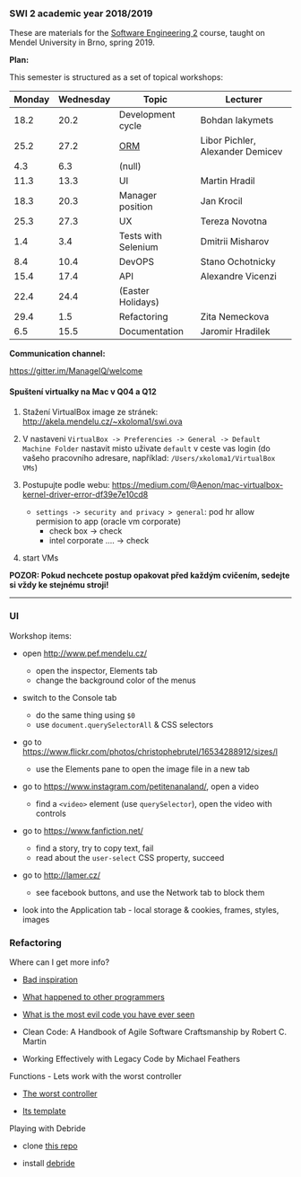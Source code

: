 ### SWI 2 academic year 2018/2019

These are materials for the [Software Engineering 2](http://is.mendelu.cz/katalog/syllabus.pl?kod=PEF:SWI2) course, taught on Mendel University in Brno, spring 2019.


**Plan:** 

This semester is structured as a set of topical workshops:

|Monday|Wednesday|Topic|Lecturer|
|---|---|---|---|
|18.2|20.2|Development cycle|Bohdan Iakymets|
|25.2|27.2|[ORM](http://foks.cz/swi/slides2019/orm/)|Libor Pichler, Alexander Demicev|
|4.3|6.3|(null)|
|11.3|13.3|UI|Martin Hradil|
|18.3|20.3|Manager position|Jan Krocil|
|25.3|27.3|UX|Tereza Novotna|
|1.4|3.4|Tests with Selenium|Dmitrii Misharov|
|8.4|10.4|DevOPS|Stano Ochotnicky|
|15.4|17.4|API|Alexandre Vicenzi|
|22.4|24.4|(Easter Holidays)|
|29.4|1.5|Refactoring|Zita Nemeckova|
|6.5|15.5|Documentation|Jaromir Hradilek|


**Communication channel:**

https://gitter.im/ManageIQ/welcome

#### Spuštení virtualky na Mac v Q04 a Q12

1. Stažení VirtualBox image ze stránek: http://akela.mendelu.cz/~xkoloma1/swi.ova 
2. V nastaveni `VirtualBox -> Preferencies -> General -> Default Machine Folder` nastavit misto uživate `default` v ceste vas login (do vašeho pracovního adresare, například: `/Users/xkoloma1/VirtualBox VMs`)
3. Postupujte podle webu: https://medium.com/@Aenon/mac-virtualbox-kernel-driver-error-df39e7e10cd8
    - `settings -> security and privacy > general`: pod hr allow permision to app (oracle vm corporate) 
		- check box -> check
		- intel corporate .... -> check
		
4. start VMs

**POZOR: Pokud nechcete postup opakovat před každým cvičením, sedejte si vždy ke stejnému stroji!**

---

### UI

Workshop items:

* open http://www.pef.mendelu.cz/
  * open the inspector, Elements tab
  * change the background color of the menus

* switch to the Console tab
  * do the same thing using `$0`
  * use `document.querySelectorAll` & CSS selectors

* go to https://www.flickr.com/photos/christophebrutel/16534288912/sizes/l
  * use the Elements pane to open the image file in a new tab

* go to https://www.instagram.com/petitenanaland/, open a video
  * find a `<video>` element (use `querySelector`), open the video with controls

* go to https://www.fanfiction.net/
  * find a story, try to copy text, fail
  * read about the `user-select` CSS property, succeed

* go to http://lamer.cz/
  * see facebook buttons, and use the Network tab to block them

* look into the Application tab - local storage & cookies, frames, styles, images

### Refactoring

Where can I get more info?

* [Bad inspiration](https://github.com/Droogans/unmaintainable-code)

* [What happened to other programmers](https://thedailywtf.com)

* [What is the most evil code you have ever seen](https://stackoverflow.com/questions/434414/what-is-the-most-evil-code-you-have-ever-seen-in-a-production-enterprise-environ)

* Clean Code: A Handbook of Agile Software Craftsmanship by Robert C. Martin 

* Working Effectively with Legacy Code by Michael Feathers 

Functions - Lets work with the worst controller

* [The worst controller](https://github.com/ManageIQ/manageiq-ui-classic/blob/master/app/assets/javascripts/controllers/ems_common/ems_common_form_controller.js)

* [Its template](https://github.com/ManageIQ/manageiq-ui-classic/blob/master/app/views/shared/views/ems_common/angular/_form.html.haml)

Playing with Debride

* clone [this repo](https://github.com/ManageIQ/manageiq-ui-classic)

* install [debride](https://github.com/seattlerb/debride)
